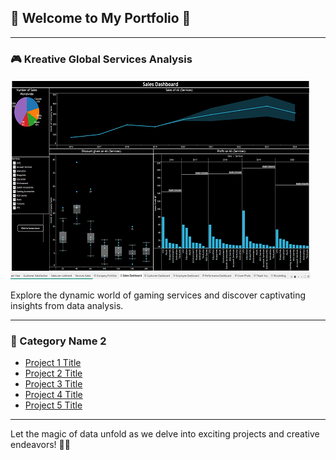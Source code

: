 ## 🌟 Welcome to My Portfolio 🌟

---

### 🎮 Kreative Global Services Analysis 

[![Kreative Global Services Thumbnail](images/Thumbnail1.png)](/Pages/KGS_analysis)

Explore the dynamic world of gaming services and discover captivating insights from data analysis.

---

### 💼 Category Name 2

- [Project 1 Title](http://example.com/)
- [Project 2 Title](http://example.com/)
- [Project 3 Title](http://example.com/)
- [Project 4 Title](http://example.com/)
- [Project 5 Title](http://example.com/)

---

Let the magic of data unfold as we delve into exciting projects and creative endeavors! 🚀🌌
